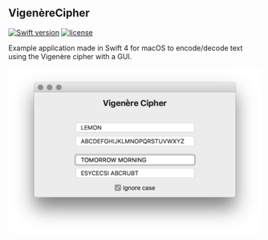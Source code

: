 VigenèreCipher
---

[![Swift version](https://img.shields.io/badge/Swift-4-orange.svg)](https://swift.org/download)
[![license](https://img.shields.io/github/license/mashape/apistatus.svg?maxAge=2592000)](https://github.com/illescasDaniel/VigenereCipher/blob/master/LICENCE)

Example application made in Swift 4 for macOS to encode/decode text using the Vigenère cipher with a GUI.

<img src="screenshot.png" width="650">
